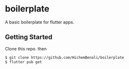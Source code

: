 # boilerplate

A basic boilerplate for flutter apps.

## Getting Started

Clone this repo.
then
```sh
$ git clone https://github.com/HichemBenali/boilerplate
$ flutter pub get
```
